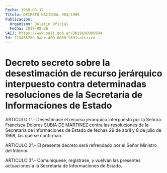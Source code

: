 ```yaml
---
Fecha: 1969-03-12
Título: DECRETO NACIONAL 904/1969
Publicación:
  Organismo: Boletín Oficial
  Fecha: 2019-08-26
SAIJ: https://www.saij.gob.ar/DN19690000904
Id: 123456789-0abc-409-0000-9691soterced
---
```

# Decreto secreto sobre la desestimación de recurso jerárquico interpuesto contra determinadas resoluciones de la Secretaría de Informaciones de Estado

<a id="1"></a>
ARTICULO 1°.- Desestímase el recurso jerárquico interpuesto por la Señora Francisca Dolores SUBIA DE MARTINEZ contra las resoluciones de la Secretaría de Informaciones de Estado de fechas 29 de abril y 8 de julio de 1968, las que se confirman.

<a id="2"></a>
ARTICULO 2°.- El presente decreto será refrendado por el Señor Ministro del Interior.

<a id="3"></a>
ARTICULO 3°.- Comuníquese, registrase, y vuelvan las presentes actuaciones a la Secretaría de Informaciones de Estado.